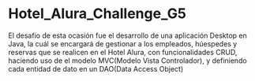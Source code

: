 # Hotel_Alura_Challenge_G5
El desafio de esta ocasión fue el desarrollo de una aplicación Desktop en Java, la cuál se encargará de gestionar a los empleados, húespedes y reservas que se realicen en el Hotel Alura, con funcionalidades CRUD, haciendo uso de el modelo MVC(Modelo Vista Controlador), y definiendo cada entidad de dato en un DAO(Data Access Object)
